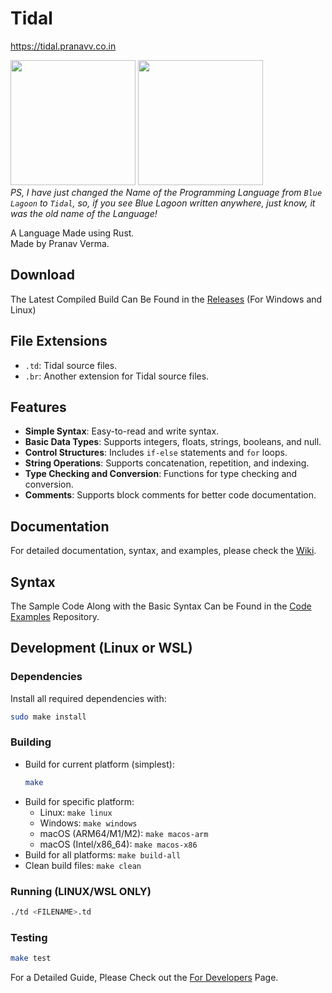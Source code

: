 # Tidal
https://tidal.pranavv.co.in

<img src="logo/banner.jpeg" height="200px">  <img src="logo/logo.jpeg" height="200px"><br>
<i>PS, I have just changed the Name of the Programming Language from `Blue Lagoon` to `Tidal`, so, if you see Blue Lagoon written anywhere, just know, it was the old name of the Language!</i>

A Language Made using Rust. <br>
Made by Pranav Verma.

## Download
The Latest Compiled Build Can Be Found in the [Releases](https://github.com/PranavVerma-droid/Blue-Lagoon/releases) (For Windows and Linux)

## File Extensions
- `.td`: Tidal source files.
- `.br`: Another extension for Tidal source files.

## Features
- **Simple Syntax**: Easy-to-read and write syntax.
- **Basic Data Types**: Supports integers, floats, strings, booleans, and null.
- **Control Structures**: Includes `if-else` statements and `for` loops.
- **String Operations**: Supports concatenation, repetition, and indexing.
- **Type Checking and Conversion**: Functions for type checking and conversion.
- **Comments**: Supports block comments for better code documentation.

## Documentation
For detailed documentation, syntax, and examples, please check the [Wiki](https://github.com/PranavVerma-droid/Tidal/wiki).

## Syntax
The Sample Code Along with the Basic Syntax Can be Found in the [Code Examples](https://github.com/Tidal-Lang/Code-Examples) Repository.

## Development (Linux or WSL)

### Dependencies
Install all required dependencies with:
```bash
sudo make install
```

### Building
- Build for current platform (simplest): 
  ```bash
  make
  ```
- Build for specific platform:
  - Linux: `make linux`
  - Windows: `make windows`
  - macOS (ARM64/M1/M2): `make macos-arm`
  - macOS (Intel/x86_64): `make macos-x86`
- Build for all platforms: `make build-all`
- Clean build files: `make clean`

### Running (LINUX/WSL ONLY)
```bash
./td <FILENAME>.td
```

### Testing
```bash
make test
```

For a Detailed Guide, Please Check out the [For Developers](https://github.com/Tidal-Lang/Tidal/wiki/For-Developers) Page.



